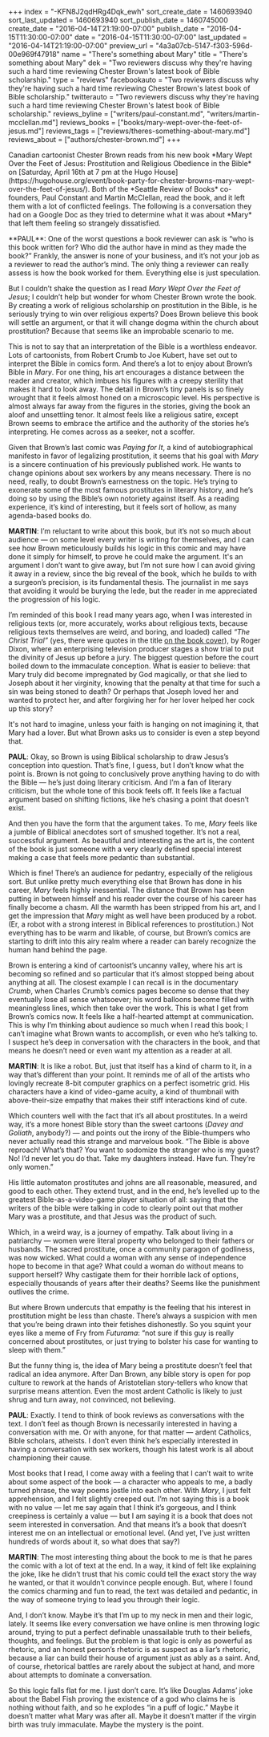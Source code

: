 +++
index = "-KFN8J2qdHRg4Dqk_ewh"
sort_create_date = 1460693940
sort_last_updated = 1460693940
sort_publish_date = 1460745000
create_date = "2016-04-14T21:19:00-07:00"
publish_date = "2016-04-15T11:30:00-07:00"
date = "2016-04-15T11:30:00-07:00"
last_updated = "2016-04-14T21:19:00-07:00"
preview_url = "4a3a07cb-5147-f303-596d-00e969f47918"
name = "There's something about Mary"
title = "There's something about Mary"
dek = "Two reviewers discuss why they're having such a hard time reviewing Chester Brown's latest book of Bible scholarship."
type = "reviews"
facebookauto = "Two reviewers discuss why they're having such a hard time reviewing Chester Brown's latest book of Bible scholarship."
twitterauto = "Two reviewers discuss why they're having such a hard time reviewing Chester Brown's latest book of Bible scholarship."
reviews_byline = ["writers/paul-constant.md", "writers/martin-mcclellan.md"]
reviews_books = ["books/mary-wept-over-the-feet-of-jesus.md"]
reviews_tags = ["reviews/theres-something-about-mary.md"]
reviews_about = ["authors/chester-brown.md"]
+++

<p class="intro">Canadian cartoonist Chester Brown reads from his new book *Mary Wept Over the Feet of Jesus: Prostitution and Religious Obedience in the Bible* on [Saturday, April 16th at 7 pm at the Hugo House](https://hugohouse.org/event/book-party-for-chester-browns-mary-wept-over-the-feet-of-jesus/). Both of the *Seattle Review of Books* co-founders, Paul Constant and Martin McClellan, read the book, and it left them with a lot of conflicted feelings. The following is a conversation they had on a Google Doc as they tried to determine what it was about *Mary* that left them feeling so strangely dissatisfied.</p>

<p class="noindent">**PAUL**: One of the worst questions a book reviewer can ask is “who is this book written for? Who did the author have in mind as they made the book?” Frankly, the answer is none of your business, and it’s not your job as a reviewer to read the author’s mind. The only thing a reviewer can really assess is how the book worked for them. Everything else is just speculation.</p>

But I couldn’t shake the question as I read *Mary Wept Over the Feet of Jesus*; I couldn’t help but wonder for whom Chester Brown wrote the book. By creating a work of religious scholarship on prostitution in the Bible, is he seriously trying to win over religious experts? Does Brown believe this book will settle an argument, or that it will change dogma within the church about prostitution? Because that seems like an improbable scenario to me.

This is not to say that an interpretation of the Bible is a worthless endeavor. Lots of cartoonists, from Robert Crumb to Joe Kubert, have set out to interpret the Bible in comics form. And there’s a lot to enjoy about Brown’s Bible in *Mary*. For one thing, his art encourages a distance between the reader and creator, which imbues his figures with a creepy sterility that makes it hard to look away. The detail in Brown’s tiny panels is so finely wrought that it feels almost honed on a microscopic level. His perspective is almost always far away from the figures in the stories, giving the book an aloof and unsettling tenor. It almost feels like a religious satire, except Brown seems to embrace the artifice and the authority of the stories he’s interpreting. He comes across as a seeker, not a scoffer.

Given that Brown’s last comic was *Paying for It*, a kind of autobiographical manifesto in favor of legalizing prostitution, it seems that his goal with *Mary* is a sincere continuation of his previously published work. He wants to change opinions about sex workers by any means necessary. There is no need, really, to doubt Brown’s earnestness on the topic. He’s trying to exonerate some of the most famous prostitutes in literary history, and he’s doing so by using the Bible’s own notoriety against itself. As a reading experience, it’s kind of interesting, but it feels sort of hollow, as many agenda-based books do.

<div class="break"></div>

**MARTIN**: I’m reluctant to write about this book, but it’s not so much about audience — on some level every writer is writing for themselves, and I can see how Brown meticulously builds his logic in this comic and may have done it simply for himself, to prove he could make the argument. It's an argument I don’t want to give away, but I’m not sure how I can avoid giving it away in a review, since the big reveal of the book, which he builds to with a surgeon’s precision, is its fundamental thesis. The journalist in me says that avoiding it would be burying the lede, but the reader in me appreciated the progression of his logic. 

I’m reminded of this book I read many years ago, when I was interested in religious texts (or, more accurately, works about religious texts, because religious texts themselves are weird, and boring, and loaded) called *“The Christ Trial”* (yes, there were quotes in the title [on the book cover](http://ecx.images-amazon.com/images/I/41KyryNFeYL.jpg)), by Roger Dixon, where an enterprising television producer stages a show trial to put the divinity of Jesus up before a jury. The biggest question before the court boiled down to the immaculate conception. What is easier to believe: that Mary truly did become impregnated by God magically, or that she lied to Joseph about it her virginity, knowing that the penalty at that time for such a sin was being stoned to death? Or perhaps that Joseph loved her and wanted to protect her, and after forgiving her for her lover helped her cock up this story?

It's not hard to imagine, unless your faith is hanging on not imagining it, that Mary had a lover. But what Brown asks us to consider is even a step beyond that. 

<div class="break"></div>

**PAUL**: Okay, so Brown is using Biblical scholarship to draw Jesus’s conception into question. That’s fine, I guess, but I don’t know what the point is. Brown is not going to conclusively prove anything having to do with the Bible — he’s just doing literary criticism. And I’m a fan of literary criticism, but the whole tone of this book feels off. It feels like a factual argument based on shifting fictions, like he’s chasing a point that doesn’t exist.

And then you have the form that the argument takes. To me, *Mary* feels like a jumble of Biblical anecdotes sort of smushed together. It’s not a real, successful argument. As beautiful and interesting as the art is, the content of the book is just someone with a very clearly defined special interest making a case that feels more pedantic than substantial.

Which is fine! There’s an audience for pedantry, especially of the religious sort. But unlike pretty much everything else that Brown has done in his career, *Mary* feels highly inessential. The distance that Brown has been putting in between himself and his reader over the course of his career has finally become a chasm. All the warmth has been stripped from his art, and I get the impression that  *Mary* might as well have been produced by a robot. (Er, a robot with a strong interest in Biblical references to prostitution.) Not everything has to be warm and likable, of course, but Brown’s comics are starting to drift into this airy realm where a reader can barely recognize the human hand behind the page.

Brown is entering a kind of cartoonist’s uncanny valley, where his art is becoming so refined and so particular that it’s almost stopped being about anything at all. The closest example I can recall is in the documentary *Crumb*, when Charles Crumb’s comics pages become so dense that they eventually lose all sense whatsoever; his word balloons become filled with meaningless lines, which then take over the work. This is what I get from Brown’s comics now. It feels like a half-hearted attempt at communication. This is why I’m thinking about audience so much when I read this book; I can’t imagine what Brown wants to accomplish, or even who he’s talking to. I suspect he’s deep in conversation with the characters in the book, and that means he doesn’t need or even want my attention as a reader at all.

<div class="break"></div>

**MARTIN**: It is like a robot. But, just that itself has a kind of charm to it, in a way that’s different than your point. It reminds me of all of the artists who lovingly recreate 8-bit computer graphics on a perfect isometric grid. His characters have a kind of video-game acuity, a kind of thumbnail with above-their-size empathy that makes their stiff interactions kind of cute. 

Which counters well with the fact that it’s all about prostitutes. In a weird way, it’s a more honest Bible story than the sweet cartoons (*Davey and Goliath*, anybody?) — and points out the irony of the Bible-thumpers who never actually read this strange and marvelous book. “The Bible is above reproach! What’s that? You want to sodomize the stranger who is my guest? No! I’d never let you do that. Take my daughters instead. Have fun. They’re only women.”

His little automaton prostitutes and johns are all reasonable, measured, and good to each other. They extend trust, and in the end, he’s levelled up to the greatest Bible-as-a-video-game player situation of all: saying that the writers of the bible were talking in code to clearly point out that mother Mary was a prostitute, and that Jesus was the product of such. 

Which, in a weird way, is a journey of empathy. Talk about living in a patriarchy — women were literal property who belonged to their fathers or husbands. The sacred prostitute, once a community paragon of godliness, was now wicked. What could a woman with any sense of independence hope to become in that age? What could a woman do without means to support herself? Why castigate them for their horrible lack of options, especially thousands of years after their deaths? Seems like the punishment outlives the crime. 

But where Brown undercuts that empathy is the feeling that his interest in prostitution might be less than chaste. There’s always a suspicion with men that you’re being drawn into their fetishes dishonestly. So you squint your eyes like a meme of Fry from *Futurama*: “not sure if this guy is really concerned about prostitutes, or just trying to bolster his case for wanting to sleep with them.”

But the funny thing is, the idea of Mary being a prostitute doesn’t feel that radical an idea anymore. After Dan Brown, any bible story is open for pop culture to rework at the hands of Aristotelian story-tellers who know that surprise means attention. Even the most ardent Catholic is likely to just shrug and turn away, not convinced, not believing. 

<div class="break"></div>

**PAUL**: Exactly. I tend to think of book reviews as conversations with the text. I don’t feel as though Brown is necessarily interested in having a conversation with me. Or with anyone, for that matter — ardent Catholics, Bible scholars, atheists. I don’t even think he’s especially interested in having a conversation with sex workers, though his latest work is all about championing their cause. 

Most books that I read, I come away with a feeling that I can’t wait to write about some aspect of the book — a character who appeals to me, a badly turned phrase, the way poems jostle into each other. With *Mary*, I just felt apprehension, and I felt slightly creeped out. I’m not saying this is a book with no value — let me say again that I think it’s gorgeous, and I think creepiness is certainly a value — but I am saying it is a book that does not seem interested in conversation. And that means it’s a book that doesn’t interest me on an intellectual or emotional level. (And yet, I’ve just written hundreds of words about it, so what does that say?)

<div class="break"></div>

**MARTIN**: The most interesting thing about the book to me is that he pares the comic with a lot of text at the end. In a way, it kind of felt like explaining the joke, like he didn’t trust that his comic could tell the exact story the way he wanted, or that it wouldn’t convince people enough. But, where I found the comics charming and fun to read, the text was detailed and pedantic, in the way of someone trying to lead you through their logic. 

And, I don’t know. Maybe it’s that I’m up to my neck in men and their logic, lately. It seems like every conversation we have online is men throwing logic around, trying to put a perfect definable unassailable truth to their beliefs, thoughts, and feelings. But the problem is that logic is only as powerful as rhetoric, and an honest person’s rhetoric is as suspect as a liar’s rhetoric, because a liar can build their house of argument just as ably as a saint. And, of course, rhetorical battles are rarely about the subject at hand, and more about attempts to dominate a conversation. 

So this logic falls flat for me. I just don’t care. It’s like Douglas Adams’ joke about the Babel Fish proving the existence of a god who claims he is nothing without faith, and so he explodes “in a puff of logic.” Maybe it doesn’t matter what Mary was after all. Maybe it doesn’t matter if the virgin birth was truly immaculate. Maybe the mystery is the point. 
